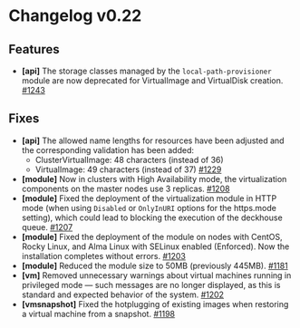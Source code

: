 # Changelog v0.22

## Features


 - **[api]** The storage classes managed by the `local-path-provisioner` module are now deprecated for VirtualImage and VirtualDisk creation. [#1243](https://github.com/deckhouse/virtualization/pull/1243)

## Fixes


 - **[api]** The allowed name lengths for resources have been adjusted and the corresponding validation has been added:
    - ClusterVirtualImage: 48 characters (instead of 36)
    - VirtualImage: 49 characters (instead of 37) [#1229](https://github.com/deckhouse/virtualization/pull/1229)
 - **[module]** Now in clusters with High Availability mode, the virtualization components on the master nodes use 3 replicas. [#1208](https://github.com/deckhouse/virtualization/pull/1208)
 - **[module]** Fixed the deployment of the virtualization module in HTTP mode (when using `Disabled` or `OnlyInURI` options for the https.mode setting), which could lead to blocking the execution of the deckhouse queue. [#1207](https://github.com/deckhouse/virtualization/pull/1207)
 - **[module]** Fixed the deployment of the module on nodes with CentOS, Rocky Linux, and Alma Linux with SELinux enabled (Enforced). Now the installation completes without errors. [#1203](https://github.com/deckhouse/virtualization/pull/1203)
 - **[module]** Reduced the module size to 50MB (previously 445MB). [#1181](https://github.com/deckhouse/virtualization/pull/1181)
 - **[vm]** Removed unnecessary warnings about virtual machines running in privileged mode — such messages are no longer displayed, as this is standard and expected behavior of the system. [#1202](https://github.com/deckhouse/virtualization/pull/1202)
 - **[vmsnapshot]** Fixed the hotplugging of existing images when restoring a virtual machine from a snapshot. [#1198](https://github.com/deckhouse/virtualization/pull/1198)

